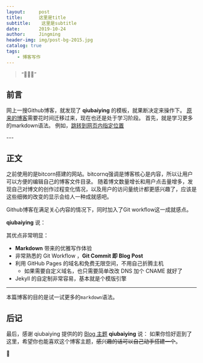 ```yaml
---
layout:     post
title:      这里是title
subtitle:    这里是subtitle
date:       2019-10-24
author:     Jingming
header-img: img/post-bg-2015.jpg
catalog: true
tags:
    - 博客写作
---
```

> “🙉🙉🙉”

## 前言
网上一搜Github博客，就发现了 **qiubaiying** 的模板，就果断决定来操作下。
[原来的博客](www.micili.cn)需要花时间迁移过来，现在也还是处于学习阶段。
首先，就是学习更多的markdown语法。
例如，[跳转到网页内指定位置](#build) 


<p id = "build"></p>
---

## 正文
之前使用的是bitcorn搭建的网站。bitcornq强调是博客核心是内容，所以让用户可以方便的编辑自己的博客文件目录。
随着博文数量增长和用户点击量增多，发现自己对博文的创作过程变化情况，以及用户的访问量统计都更感兴趣了，应该是这些细微的改变的显示会给人一种成就感吧。

Github博客在满足关心内容的情况下，同时加入了Git workflow这一成就感点。

**qiubaiying** 说：


其优点非常明显：

* **Markdown** 带来的优雅写作体验
* 非常熟悉的 Git Workflow ，**Git Commit 即 Blog Post**
* 利用 GitHub Pages 的域名和免费无限空间，不用自己折腾主机
	* 如果需要自定义域名，也只需要简单改改 DNS 加个 CNAME 就好了 
* Jekyll 的自定制非常容易，基本就是个模版引擎



---

本篇博客的目的是试一试更多的`markdown`语法。



## 后记

最后，感谢 qiubaiying 提供的的 [Blog 主题](https://github.com/qiubaiying/qiubaiying.github.io)
**qiubaiying** 说：
如果你恰好逛到了这里，希望你也能喜欢这个博客主题，~~感兴趣的话可以自己动手搭建一个~~。




